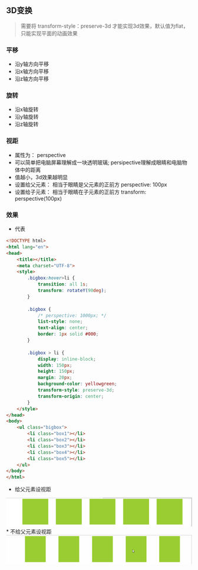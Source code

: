 ## 3D变换

> 需要将 transform-style：preserve-3d 才能实现3d效果，默认值为flat，只能实现平面的动画效果

### 平移
* 沿y轴方向平移
* 沿x轴方向平移
* 沿z轴方向平移

### 旋转
* 沿x轴旋转
* 沿y轴旋转
* 沿z轴旋转

### 视距
* 属性为： perspective
* 可以简单把电脑屏幕理解成一块透明玻璃; persipective理解成眼睛和电脑物体中的距离
* 值越小，3d效果越明显
* 设置给父元素： 相当于眼睛是父元素的正前方 perspective: 100px 
* 设置给子元素： 相当于眼睛在子元素的正前方 transform: perspective(100px)

### 效果
* 代表
```html
<!DOCTYPE html>
<html lang="en">
<head>
    <title></title>
    <meta charset="UTF-8">
    <style>
        .bigbox:hover>li {
            transition: all 1s;
            transform: rotateY(90deg);
        }

        .bigbox {
            /* perspective: 1000px; */
            list-style: none;
            text-align: center;
            border: 1px solid #000;
        }

        .bigbox > li {
            display: inline-block;
            width: 150px;
            height: 150px;
            margin: 20px;
            background-color: yellowgreen;
            transform-style: preserve-3d;
            transform-origin: center;
        }
    </style>
</head>
<body>
    <ul class="bigbox">
        <li class="box1"></li>
        <li class="box2"></li>
        <li class="box3"></li>
        <li class="box4"></li>
        <li class="box5"></li>
    </ul>
</body>
</html>
```
* 给父元素设视距
<img src="./image/translate.gif" alt="">
* 不给父元素设视距
<img src="./image/translate2.gif" alt="">

